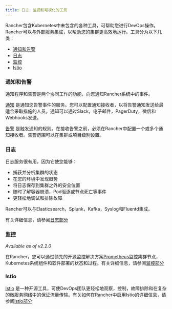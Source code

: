 ```yaml
---
title: 日志，监视和可视化的工具
---
```


Rancher包含Kubernetes中未包含的各种工具，可帮助您进行DevOps操作。 Rancher可以与外部服务集成，以帮助您的集群更高效地运行。工具分为以下几类：

<!-- TOC -->

- [通知和告警](#notifiers-and-alerts)
- [日志](#logging)
- [监控](#monitoring)
- [Istio](#istio)

<!-- /TOC -->

### 通知和告警

通知程序和告警是两个协同工作的功能，向您通知Rancher系统中的事件。

[通知](/docs/cluster-admin/tools/notifiers) 是通知您告警事件的服务。您可以配置通知接收者，以将告警通知发送给最适合采取措施的人员。通知可以通过Slack，电子邮件，PagerDuty，微信和Webhooks发送。

[告警](/docs/cluster-admin/tools/alerts) 是触发通知的规则。在接收告警之前，必须在Rancher中配置一个或多个通知接收者。告警范围可以在集群或项目级别设置。

### 日志

日志服务很有用，因为它使您能够：

- 捕获并分析集群的状态
- 在您的环境中发现趋势
- 将日志保存到集群之外的安全位置
- 随时了解容器崩溃，Pod驱逐或节点死亡等事件
- 更轻松地调试和排除故障

Rancher可以与Elasticsearch，Splunk，Kafka，Syslog和Fluentd集成。

有关详细信息，请参阅[日志部分](/docs/cluster-admin/tools/logging)

### 监控

_Available as of v2.2.0_

在Rancher，您可以通过领先的开源监控解决方案[Prometheus](https://prometheus.io/)监控集群节点，Kubernetes系统组件和软件部署的状态和过程。有关详细信息，请参阅[监控部分](/docs/cluster-admin/tools/monitoring)

### Istio

[Istio](https://istio.io/) 是一种开源工具，可使DevOps团队更轻松地观察，控制，故障排除和在复杂的微服务网络中的保证流量传输。有关如何在Rancher中启用Istio的详细信息，请参阅[Istio部分](/docs/cluster-admin/tools/istio)

